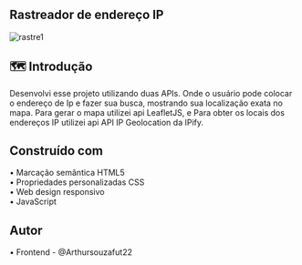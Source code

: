 ##  Rastreador de endereço IP
![rastre1](https://github.com/Arthursouzafut22/app.Rastreador.ip/assets/128741183/66bd6af3-5f9c-484d-81c8-1ee4cb57b356)

## 🗺️ Introdução
Desenvolvi esse projeto utilizando duas APIs. Onde o usuário pode colocar o endereço de Ip e fazer sua busca, mostrando sua localização exata no mapa.  Para gerar o mapa utilizei api LeafletJS, e Para obter os locais dos endereços IP utilizei api  API IP Geolocation da IPify.

## Construído com

• Marcação semântica HTML5        
• Propriedades personalizadas CSS       
• Web design responsivo        
• JavaScript       

## Autor

• Frontend - @Arthursouzafut22
